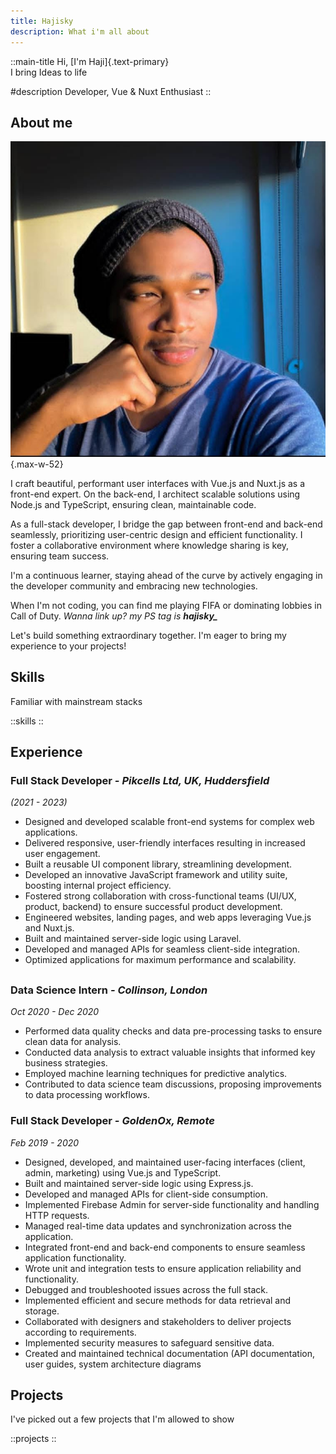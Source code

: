 ```yaml
---
title: Hajisky
description: What i'm all about
---
```


::main-title
Hi, [I'm Haji]{.text-primary}\
I bring Ideas to life

#description
Developer, Vue & Nuxt Enthusiast
::

## About me

![personal-image](/photo.jpeg){.max-w-52}

I craft beautiful, performant user interfaces with Vue.js and Nuxt.js as a front-end expert. On the back-end, I architect scalable solutions using Node.js and TypeScript, ensuring clean, maintainable code.

As a full-stack developer, I bridge the gap between front-end and back-end seamlessly, prioritizing user-centric design and efficient functionality. I foster a collaborative environment where knowledge sharing is key, ensuring team success.

I'm a continuous learner, staying ahead of the curve by actively engaging in the developer community and embracing new technologies.

When I'm not coding, you can find me playing FIFA or dominating lobbies in Call of Duty. _Wanna link up? my PS tag is_ _**hajisky\_**_

Let's build something extraordinary together. I'm eager to bring my experience to your projects!

## Skills

Familiar with mainstream stacks

::skills
::

## Experience

### **Full Stack Developer** _- Pikcells Ltd, UK, Huddersfield_

_(2021 - 2023)_

- Designed and developed scalable front-end systems for complex web applications.
- Delivered responsive, user-friendly interfaces resulting in increased user engagement.
- Built a reusable UI component library, streamlining development.
- Developed an innovative JavaScript framework and utility suite, boosting internal project efficiency.
- Fostered strong collaboration with cross-functional teams (UI/UX, product, backend) to ensure successful product development.
- Engineered websites, landing pages, and web apps leveraging Vue.js and Nuxt.js.
- Built and maintained server-side logic using Laravel.
- Developed and managed APIs for seamless client-side integration.
- Optimized applications for maximum performance and scalability.

##

### **Data Science Intern** _- Collinson, London_

_Oct 2020 - Dec 2020_

- Performed data quality checks and data pre-processing tasks to ensure clean data for analysis.
- Conducted data analysis to extract valuable insights that informed key business strategies.
- Employed machine learning techniques for predictive analytics.
- Contributed to data science team discussions, proposing improvements to data processing workflows.

### **Full Stack Developer** _- GoldenOx, Remote_

_Feb 2019 - 2020_

- Designed, developed, and maintained user-facing interfaces (client, admin, marketing) using Vue.js and TypeScript.
- Built and maintained server-side logic using Express.js.
- Developed and managed APIs for client-side consumption.
- Implemented Firebase Admin for server-side functionality and handling HTTP requests.
- Managed real-time data updates and synchronization across the application.
- Integrated front-end and back-end components to ensure seamless application functionality.
- Wrote unit and integration tests to ensure application reliability and functionality.
- Debugged and troubleshooted issues across the full stack.
- Implemented efficient and secure methods for data retrieval and storage.
- Collaborated with designers and stakeholders to deliver projects according to requirements.
- Implemented security measures to safeguard sensitive data.
- Created and maintained technical documentation (API documentation, user guides, system architecture diagrams

## Projects

I've picked out a few projects that I'm allowed to show

::projects
::
